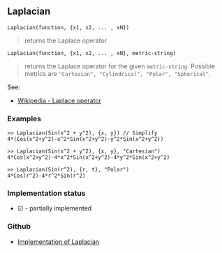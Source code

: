 ## Laplacian

```
Laplacian(function, {x1, x2, ... , xN})
```

> returns the Laplace operator

```
Laplacian(function, {x1, x2, ... , xN}, metric-string)
```

> returns the Laplace operator for the given `metric-string`. Possible metrics are `"Cartesian", "Cylindrical", "Polar", "Spherical"`.
 

See:  
* [Wikipedia - Laplace operator](https://en.wikipedia.org/wiki/Laplace_operator)

### Examples

```
>> Laplacian(Sin(x^2 + y^2), {x, y}) // Simplify 
4*(Cos(x^2+y^2)-x^2*Sin(x^2+y^2)-y^2*Sin(x^2+y^2)) 

>> Laplacian(Sin(x^2 + y^2), {x, y}, "Cartesian") 
4*Cos(x^2+y^2)-4*x^2*Sin(x^2+y^2)-4*y^2*Sin(x^2+y^2) 

>> Laplacian(Sin(r^2), {r, t}, "Polar") 
4*Cos(r^2)-4*r^2*Sin(r^2)
```


### Implementation status

* &#x2611; - partially implemented

### Github

* [Implementation of Laplacian](https://github.com/axkr/symja_android_library/blob/master/symja_android_library/matheclipse-core/src/main/java/org/matheclipse/core/builtin/VectorAnalysisFunctions.java#L878) 
